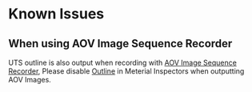 # Known Issues

## When using AOV Image Sequence Recorder

UTS outline is also output when recording with  [AOV Image Sequence Recorder](https://docs.unity3d.com/Packages/com.unity.recorder@4.0/manual/RecorderAOV.html), Please disable [Outline](Outline.md) in Meterial Inspectors when outputting AOV Images.

